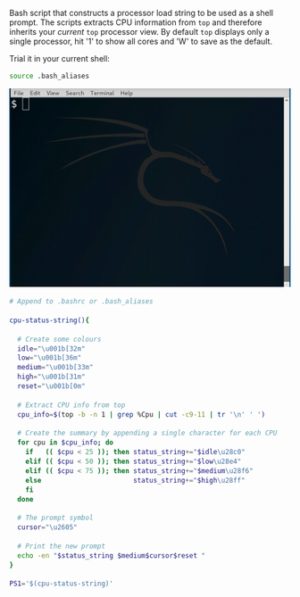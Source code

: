 Bash script that constructs a processor load string to be used as a shell
prompt. The scripts extracts CPU information from ```top``` and therefore
inherits your *current* ```top``` processor view. By default ```top``` displays
only a single processor, hit '1' to show all cores and 'W' to save as the
default.

Trial it in your current shell:
```bash
source .bash_aliases
```

![](cpu.gif)
```bash
# Append to .bashrc or .bash_aliases

cpu-status-string(){

  # Create some colours
  idle="\u001b[32m"
  low="\u001b[36m"
  medium="\u001b[33m"
  high="\u001b[31m"
  reset="\u001b[0m"

  # Extract CPU info from top
  cpu_info=$(top -b -n 1 | grep %Cpu | cut -c9-11 | tr '\n' ' ')

  # Create the summary by appending a single character for each CPU
  for cpu in $cpu_info; do
    if   (( $cpu < 25 )); then status_string+="$idle\u28c0"
    elif (( $cpu < 50 )); then status_string+="$low\u28e4"
    elif (( $cpu < 75 )); then status_string+="$medium\u28f6"
    else                       status_string+="$high\u28ff"
    fi
  done

  # The prompt symbol
  cursor="\u2605"

  # Print the new prompt
  echo -en "$status_string $medium$cursor$reset "
}

PS1='$(cpu-status-string)'
```
